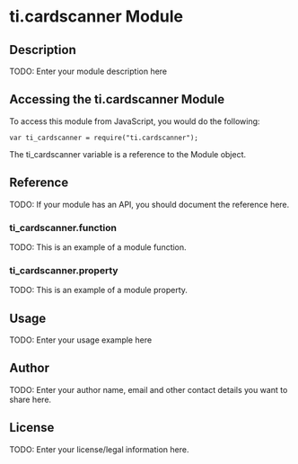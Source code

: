# ti.cardscanner Module

## Description

TODO: Enter your module description here

## Accessing the ti.cardscanner Module

To access this module from JavaScript, you would do the following:

    var ti_cardscanner = require("ti.cardscanner");

The ti_cardscanner variable is a reference to the Module object.

## Reference

TODO: If your module has an API, you should document
the reference here.

### ti_cardscanner.function

TODO: This is an example of a module function.

### ti_cardscanner.property

TODO: This is an example of a module property.

## Usage

TODO: Enter your usage example here

## Author

TODO: Enter your author name, email and other contact
details you want to share here.

## License

TODO: Enter your license/legal information here.

